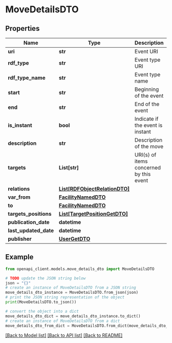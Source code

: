 # MoveDetailsDTO


## Properties

Name | Type | Description | Notes
------------ | ------------- | ------------- | -------------
**uri** | **str** | Event URI | [optional] 
**rdf_type** | **str** | Event type URI | [optional] 
**rdf_type_name** | **str** | Event type name | [optional] 
**start** | **str** | Beginning of the event | [optional] 
**end** | **str** | End of the event | [optional] 
**is_instant** | **bool** | Indicate if the event is instant | [optional] 
**description** | **str** | Description of the move | [optional] 
**targets** | **List[str]** | URI(s) of items concerned by this event | [optional] 
**relations** | [**List[RDFObjectRelationDTO]**](RDFObjectRelationDTO.md) |  | [optional] 
**var_from** | [**FacilityNamedDTO**](FacilityNamedDTO.md) |  | [optional] 
**to** | [**FacilityNamedDTO**](FacilityNamedDTO.md) |  | [optional] 
**targets_positions** | [**List[TargetPositionGetDTO]**](TargetPositionGetDTO.md) |  | [optional] 
**publication_date** | **datetime** |  | [optional] 
**last_updated_date** | **datetime** |  | [optional] 
**publisher** | [**UserGetDTO**](UserGetDTO.md) |  | [optional] 

## Example

```python
from openapi_client.models.move_details_dto import MoveDetailsDTO

# TODO update the JSON string below
json = "{}"
# create an instance of MoveDetailsDTO from a JSON string
move_details_dto_instance = MoveDetailsDTO.from_json(json)
# print the JSON string representation of the object
print(MoveDetailsDTO.to_json())

# convert the object into a dict
move_details_dto_dict = move_details_dto_instance.to_dict()
# create an instance of MoveDetailsDTO from a dict
move_details_dto_from_dict = MoveDetailsDTO.from_dict(move_details_dto_dict)
```
[[Back to Model list]](../README.md#documentation-for-models) [[Back to API list]](../README.md#documentation-for-api-endpoints) [[Back to README]](../README.md)


